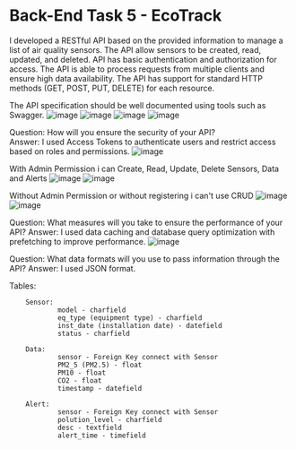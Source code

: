 # Back-End Task 5 - EcoTrack



I developed a RESTful API based on the provided information to manage a list of air quality sensors. 
The API allow sensors to be created, read, updated, and deleted. 
API has basic authentication and authorization for access. 
The API is able to process requests from multiple clients and ensure high data availability.
The API has support for standard HTTP methods (GET, POST, PUT, DELETE) for each resource.








The API specification should be well documented using tools such as Swagger.
![image](https://github.com/Tumbler-3/EcoTrack/assets/73570792/886144b1-a94b-4ca7-9f17-9cb16b168120) ![image](https://github.com/Tumbler-3/EcoTrack/assets/73570792/6abed650-720e-437f-9bd9-c38fab8cbf48)
![image](https://github.com/Tumbler-3/EcoTrack/assets/73570792/a6c3549a-5bf5-419e-943e-de0ec5bb0ebd) ![image](https://github.com/Tumbler-3/EcoTrack/assets/73570792/3e8ccca6-3f08-44a6-a0c0-8affee203610)



Question: How will you ensure the security of your API?<br>
Answer: I used Access Tokens to authenticate users and restrict access based on roles and permissions.
![image](https://github.com/Tumbler-3/EcoTrack/assets/73570792/6514face-7716-416c-a05a-b2c9d9bd06cf)


With Admin Permission i can Create, Read, Update, Delete Sensors, Data and Alerts
![image](https://github.com/Tumbler-3/EcoTrack/assets/73570792/ac298921-d593-445a-a6ad-9d40a2bb6dc8)
![image](https://github.com/Tumbler-3/EcoTrack/assets/73570792/7a89792b-f066-4f89-ba4d-92478f37d3c5)


Without Admin Permission or without registering i can't use CRUD
![image](https://github.com/Tumbler-3/EcoTrack/assets/73570792/edbdab2a-f77e-49a3-81cc-27a35c2896c6)
![image](https://github.com/Tumbler-3/EcoTrack/assets/73570792/d90571cd-6477-4a50-8082-f1799fd37d38)


Question: What measures will you take to ensure the performance of your API? 
Answer: I used data caching and database query optimization with prefetching to improve performance.
![image](https://github.com/Tumbler-3/EcoTrack/assets/73570792/011b9924-d30b-4dac-b6b3-600b4ea648d8)


Question: What data formats will you use to pass information through the API? 
Answer: I used JSON format.

Tables:
        
        Sensor:
                model - charfield
                eq_type (equipment type) - charfield
                inst_date (installation date) - datefield
                status - charfield

        Data:
                sensor - Foreign Key connect with Sensor
                PM2_5 (PM2.5) - float
                PM10 - float
                CO2 - float
                timestamp - datefield

        Alert:
                sensor - Foreign Key connect with Sensor
                polution_level - charfield
                desc - textfield
                alert_time - timefield





